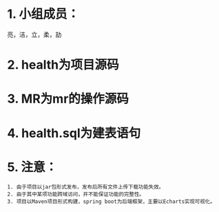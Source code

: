 # 1. 小组成员：

亮，洁，立，柔，劼

# 2. health为项目源码

# 3. MR为mr的操作源码

# 4. health.sql为建表语句

# 5. 注意：

~~~http
1. 由于项目以jar包形式发布，发布后所有文件上传下载功能失效。
2. 由于其中某项功能跨域访问，并不能保证功能的完整性。
3. 项目以Maven项目形式构建，spring boot为后端框架，主要以Echarts实现可视化。
~~~

